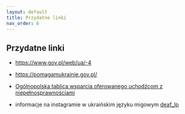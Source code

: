 ```yaml
---
layout: default
title: Przydatne linki
nav_order: 6
---
```


## Przydatne linki

- https://www.gov.pl/web/ua/-4
- https://pomagamukrainie.gov.pl/

- [Ogólnopolska tablica wsparcia oferowanego uchodźcom z niepełnosprawnościami](https://docs.google.com/document/d/138S99EpmqJSR4R_OAttq5oKEFJNyC_JinT5zVL-hNJM)

- informacje na instagramie w ukraińskim języku migowym [deaf_lp](https://www.instagram.com/deaf_lp/)
